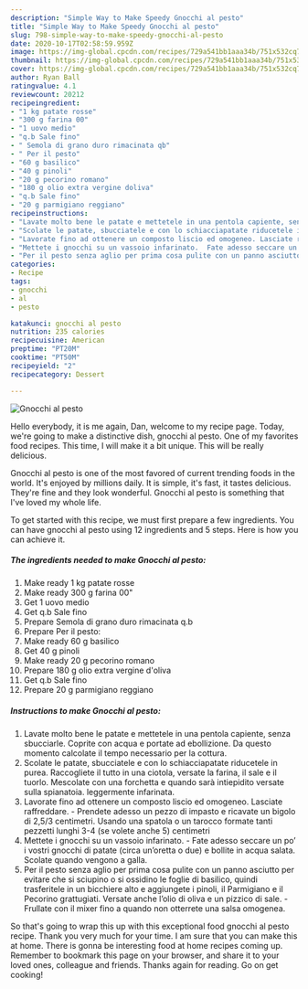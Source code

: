```yaml
---
description: "Simple Way to Make Speedy Gnocchi al pesto"
title: "Simple Way to Make Speedy Gnocchi al pesto"
slug: 798-simple-way-to-make-speedy-gnocchi-al-pesto
date: 2020-10-17T02:58:59.959Z
image: https://img-global.cpcdn.com/recipes/729a541bb1aaa34b/751x532cq70/gnocchi-al-pesto-recipe-main-photo.jpg
thumbnail: https://img-global.cpcdn.com/recipes/729a541bb1aaa34b/751x532cq70/gnocchi-al-pesto-recipe-main-photo.jpg
cover: https://img-global.cpcdn.com/recipes/729a541bb1aaa34b/751x532cq70/gnocchi-al-pesto-recipe-main-photo.jpg
author: Ryan Ball
ratingvalue: 4.1
reviewcount: 20212
recipeingredient:
- "1 kg patate rosse"
- "300 g farina 00"
- "1 uovo medio"
- "q.b Sale fino"
- " Semola di grano duro rimacinata qb"
- " Per il pesto"
- "60 g basilico"
- "40 g pinoli"
- "20 g pecorino romano"
- "180 g olio extra vergine doliva"
- "q.b Sale fino"
- "20 g parmigiano reggiano"
recipeinstructions:
- "Lavate molto bene le patate e mettetele in una pentola capiente, senza sbucciarle. Coprite con acqua e portate ad ebollizione. Da questo momento calcolate il tempo necessario per la cottura."
- "Scolate le patate, sbucciatele e con lo schiacciapatate riducetele in purea. Raccogliete il tutto in una ciotola, versate la farina, il sale e il tuorlo. Mescolate con una forchetta e quando sarà intiepidito versate sulla spianatoia. leggermente infarinata."
- "Lavorate fino ad ottenere un composto liscio ed omogeneo. Lasciate raffreddare. Prendete adesso un pezzo di impasto e ricavate un bigolo di 2,5/3 centimetri. Usando una spatola o un tarocco formate tanti pezzetti lunghi 3-4 (se volete anche 5) centimetri"
- "Mettete i gnocchi su un vassoio infarinato.  Fate adesso seccare un po’ i vostri gnocchi di patate (circa un’oretta o due) e bollite in acqua salata. Scolate quando vengono a galla."
- "Per il pesto senza aglio per prima cosa pulite con un panno asciutto per evitare che si sciupino o si ossidino le foglie di basilico, quindi trasferitele in un bicchiere alto e aggiungete i pinoli, il Parmigiano e il Pecorino grattugiati. Versate anche l’olio di oliva e un pizzico di sale. Frullate con il mixer fino a quando non otterrete una salsa omogenea."
categories:
- Recipe
tags:
- gnocchi
- al
- pesto

katakunci: gnocchi al pesto 
nutrition: 235 calories
recipecuisine: American
preptime: "PT20M"
cooktime: "PT50M"
recipeyield: "2"
recipecategory: Dessert

---
```



![Gnocchi al pesto](https://img-global.cpcdn.com/recipes/729a541bb1aaa34b/751x532cq70/gnocchi-al-pesto-recipe-main-photo.jpg)

Hello everybody, it is me again, Dan, welcome to my recipe page. Today, we're going to make a distinctive dish, gnocchi al pesto. One of my favorites food recipes. This time, I will make it a bit unique. This will be really delicious.



Gnocchi al pesto is one of the most favored of current trending foods in the world. It's enjoyed by millions daily. It is simple, it's fast, it tastes delicious. They're fine and they look wonderful. Gnocchi al pesto is something that I've loved my whole life.


To get started with this recipe, we must first prepare a few ingredients. You can have gnocchi al pesto using 12 ingredients and 5 steps. Here is how you can achieve it.

<!--inarticleads1-->

##### The ingredients needed to make Gnocchi al pesto:

1. Make ready 1 kg patate rosse
1. Make ready 300 g farina 00&#34;
1. Get 1 uovo medio
1. Get q.b Sale fino
1. Prepare  Semola di grano duro rimacinata q.b
1. Prepare  Per il pesto:
1. Make ready 60 g basilico
1. Get 40 g pinoli
1. Make ready 20 g pecorino romano
1. Prepare 180 g olio extra vergine d&#39;oliva
1. Get q.b Sale fino
1. Prepare 20 g parmigiano reggiano




<!--inarticleads2-->

##### Instructions to make Gnocchi al pesto:

1. Lavate molto bene le patate e mettetele in una pentola capiente, senza sbucciarle. Coprite con acqua e portate ad ebollizione. Da questo momento calcolate il tempo necessario per la cottura.
1. Scolate le patate, sbucciatele e con lo schiacciapatate riducetele in purea. Raccogliete il tutto in una ciotola, versate la farina, il sale e il tuorlo. Mescolate con una forchetta e quando sarà intiepidito versate sulla spianatoia. leggermente infarinata.
1. Lavorate fino ad ottenere un composto liscio ed omogeneo. Lasciate raffreddare. - Prendete adesso un pezzo di impasto e ricavate un bigolo di 2,5/3 centimetri. Usando una spatola o un tarocco formate tanti pezzetti lunghi 3-4 (se volete anche 5) centimetri
1. Mettete i gnocchi su un vassoio infarinato.  - Fate adesso seccare un po’ i vostri gnocchi di patate (circa un’oretta o due) e bollite in acqua salata. Scolate quando vengono a galla.
1. Per il pesto senza aglio per prima cosa pulite con un panno asciutto per evitare che si sciupino o si ossidino le foglie di basilico, quindi trasferitele in un bicchiere alto e aggiungete i pinoli, il Parmigiano e il Pecorino grattugiati. Versate anche l’olio di oliva e un pizzico di sale. - Frullate con il mixer fino a quando non otterrete una salsa omogenea.




So that's going to wrap this up with this exceptional food gnocchi al pesto recipe. Thank you very much for your time. I am sure that you can make this at home. There is gonna be interesting food at home recipes coming up. Remember to bookmark this page on your browser, and share it to your loved ones, colleague and friends. Thanks again for reading. Go on get cooking!

